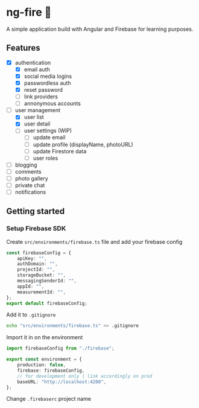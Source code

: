 # ng-fire :metal:

A simple application build with Angular and Firebase for learning purposes.

## Features

-   [x] authentication
    -   [x] email auth
    -   [x] social media logins
    -   [x] passwordless auth
    -   [x] reset password
    -   [ ] link providers
    -   [ ] annonymous accounts
-   [ ] user management
    -   [x] user list
    -   [x] user detail
    -   [ ] user settings (WIP)
        -   [ ] update email
        -   [ ] update profile (displayName, photoURL)
        -   [ ] update Firestore data
        -   [ ] user roles
-   [ ] blogging
-   [ ] comments
-   [ ] photo gallery
-   [ ] private chat
-   [ ] notifications

## Getting started

### Setup Firebase SDK

Create `src/environments/firebase.ts` file and add your firebase config

```ts
const firebaseConfig = {
    apiKey: "",
    authDomain: "",
    projectId: "",
    storageBucket: "",
    messagingSenderId: "",
    appId: "",
    measurementId: "",
};
export default firebaseConfig;
```

Add it to `.gitignore`

```bash
echo "src/environments/firebase.ts" >> .gitignore
```

Import it in on the environment

```ts
import firebaseConfig from "./firebase";

export const environment = {
    production: false,
    firebase: firebaseConfig,
    // for development only | link accordingly on prod
    baseURL: "http://localhost:4200",
};
```
Change `.firebaserc` project name
